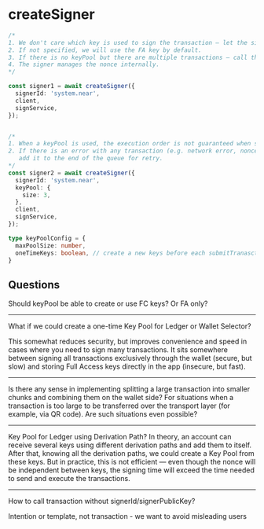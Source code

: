 # createSigner

```ts
/*
1. We don't care which key is used to sign the transaction — let the signer decide on its own.
2. If not specified, we will use the FA key by default.
3. If there is no keyPool but there are multiple transactions — call them sequentially.
4. The signer manages the nonce internally.
*/

const signer1 = await createSigner({
  signerId: 'system.near',
  client,
  signService,
});


/*
1. When a keyPool is used, the execution order is not guaranteed when submitTransactions mode is in-parallel.
2. If there is an error with any transaction (e.g. network error, nonce error - not an execution error),
   add it to the end of the queue for retry.
*/
const signer2 = await createSigner({
  signerId: 'system.near',
  keyPool: {
    size: 3,
  },
  client,
  signService,
});
```

```ts
type keyPoolConfig = {
  maxPoolSize: number,
  oneTimeKeys: boolean, // create a new keys before each submitTranasction???
}
```

## Questions
Should keyPool be able to create or use FC keys? Or FA only?

---

What if we could create a one-time Key Pool for Ledger or Wallet Selector?

This somewhat reduces security, but improves convenience and speed in cases where you need to sign many transactions.
It sits somewhere between signing all transactions exclusively through the wallet (secure, but slow) and storing Full Access keys directly in the app (insecure, but fast).

--- 

Is there any sense in implementing splitting a large transaction into smaller chunks and combining them on the wallet side? For situations when a transaction is too large to be transferred over the transport layer (for example, via QR code). Are such situations even possible?

--- 

Key Pool for Ledger using Derivation Path?
In theory, an account can receive several keys using different derivation paths and add them to itself.
After that, knowing all the derivation paths, we could create a Key Pool from these keys.
But in practice, this is not efficient — even though the nonce will be independent between keys, the signing time will exceed the time needed to send and execute the transactions.

---

How to call transaction without signerId/signerPublicKey?

Intention or template, not transaction - we want to avoid misleading users






